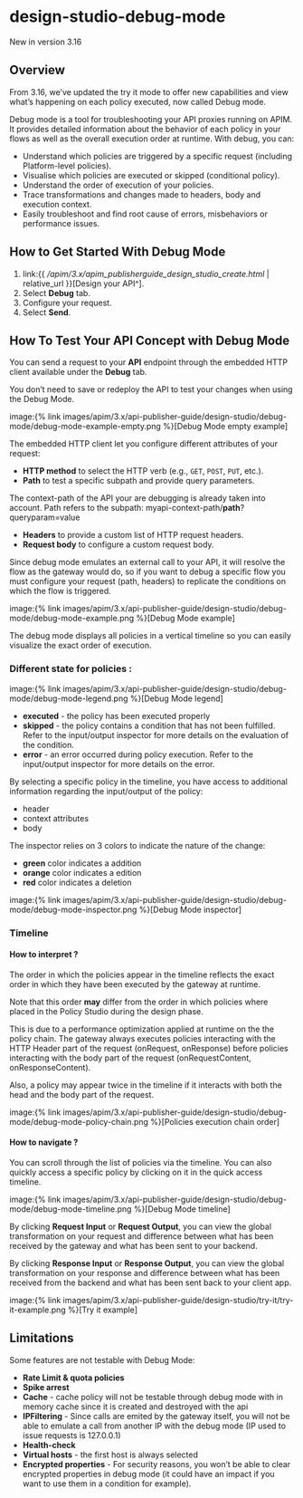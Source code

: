 # design-studio-debug-mode

New in version 3.16

## Overview

From 3.16, we’ve updated the try it mode to offer new capabilities and view what’s happening on each policy executed, now called Debug mode.

Debug mode is a tool for troubleshooting your API proxies running on APIM. It provides detailed information about the behavior of each policy in your flows as well as the overall execution order at runtime. With debug, you can:

* Understand which policies are triggered by a specific request (including Platform-level policies).
* Visualise which policies are executed or skipped (conditional policy).
* Understand the order of execution of your policies.
* Trace transformations and changes made to headers, body and execution context.
* Easily troubleshoot and find root cause of errors, misbehaviors or performance issues.

## How to Get Started With Debug Mode

1. link:\{{ _/apim/3.x/apim\_publisherguide\_design\_studio\_create.html_ | relative\_url \}}\[Design your API^].
2. Select **Debug** tab.
3. Configure your request.
4. Select **Send**.

## How To Test Your API Concept with Debug Mode

You can send a request to your **API** endpoint through the embedded HTTP client available under the **Debug** tab.

You don’t need to save or redeploy the API to test your changes when using the Debug Mode.

image:\{% link images/apim/3.x/api-publisher-guide/design-studio/debug-mode/debug-mode-example-empty.png %\}\[Debug Mode empty example]

The embedded HTTP client let you configure different attributes of your request:

* **HTTP method** to select the HTTP verb (e.g., `GET`, `POST`, `PUT`, etc.).
* **Path** to test a specific subpath and provide query parameters.

The context-path of the API your are debugging is already taken into account. Path refers to the subpath: myapi-context-path/**path**?queryparam=value

* **Headers** to provide a custom list of HTTP request headers.
* **Request body** to configure a custom request body.

Since debug mode emulates an external call to your API, it will resolve the flow as the gateway would do, so if you want to debug a specific flow you must configure your request (path, headers) to replicate the conditions on which the flow is triggered.

image:\{% link images/apim/3.x/api-publisher-guide/design-studio/debug-mode/debug-mode-example.png %\}\[Debug Mode example]

The debug mode displays all policies in a vertical timeline so you can easily visualize the exact order of execution.

### Different state for policies :

image:\{% link images/apim/3.x/api-publisher-guide/design-studio/debug-mode/debug-mode-legend.png %\}\[Debug Mode legend]

* **executed** - the policy has been executed properly
* **skipped** - the policy contains a condition that has not been fulfilled. Refer to the input/output inspector for more details on the evaluation of the condition.
* **error** - an error occurred during policy execution. Refer to the input/output inspector for more details on the error.

By selecting a specific policy in the timeline, you have access to additional information regarding the input/output of the policy:

* header
* context attributes
* body

The inspector relies on 3 colors to indicate the nature of the change:

* **green** color indicates a addition
* **orange** color indicates a edition
* **red** color indicates a deletion

image:\{% link images/apim/3.x/api-publisher-guide/design-studio/debug-mode/debug-mode-inspector.png %\}\[Debug Mode inspector]

### Timeline

#### How to interpret ?

The order in which the policies appear in the timeline reflects the exact order in which they have been executed by the gateway at runtime.

Note that this order **may** differ from the order in which policies where placed in the Policy Studio during the design phase.

This is due to a performance optimization applied at runtime on the the policy chain. The gateway always executes policies interacting with the HTTP Header part of the request (onRequest, onResponse) before policies interacting with the body part of the request (onRequestContent, onResponseContent).

Also, a policy may appear twice in the timeline if it interacts with both the head and the body part of the request.

image:\{% link images/apim/3.x/api-publisher-guide/design-studio/debug-mode/debug-mode-policy-chain.png %\}\[Policies execution chain order]

#### How to navigate ?

You can scroll through the list of policies via the timeline. You can also quickly access a specific policy by clicking on it in the quick access timeline.

image:\{% link images/apim/3.x/api-publisher-guide/design-studio/debug-mode/debug-mode-timeline.png %\}\[Debug Mode timeline]

By clicking **Request Input** or **Request Output**, you can view the global transformation on your request and difference between what has been received by the gateway and what has been sent to your backend.

By clicking **Response Input** or **Response Output**, you can view the global transformation on your response and difference between what has been received from the backend and what has been sent back to your client app.

image:\{% link images/apim/3.x/api-publisher-guide/design-studio/try-it/try-it-example.png %\}\[Try it example]

## Limitations

Some features are not testable with Debug Mode:

* **Rate Limit & quota policies**
* **Spike arrest**
* **Cache** - cache policy will not be testable through debug mode with in memory cache since it is created and destroyed with the api
* **IPFiltering** - Since calls are emited by the gateway itself, you will not be able to emulate a call from another IP with the debug mode (IP used to issue requests is 127.0.0.1)
* **Health-check**
* **Virtual hosts** - the first host is always selected
* **Encrypted properties** - For security reasons, you won’t be able to clear encrypted properties in debug mode (it could have an impact if you want to use them in a condition for example).

